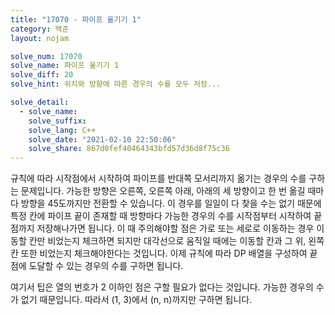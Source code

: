 ```yaml
---
title: "17070 - 파이프 옮기기 1"
category: 백준
layout: nojam

solve_num: 17070
solve_name: 파이프 옮기기 1
solve_diff: 20
solve_hint: 위치와 방향에 따른 경우의 수를 모두 저장...

solve_detail:
  - solve_name:
    solve_suffix:
    solve_lang: C++
    solve_date: "2021-02-10 22:50:06"
    solve_share: 867d0fef40464343bfd57d36d8f75c36
---
```


규칙에 따라 시작점에서 시작하여 파이프를 반대쪽 모서리까지 옮기는 경우의 수를 구하는 문제입니다. 가능한 방향은 오른쪽, 오른쪽 아래, 아래의 세 방향이고 한 번 옮길 때마다 방향을 45도까지만 전환할 수 있습니다. 이 경우를 일일이 다 찾을 수는 없기 때문에 특정 칸에 파이프 끝이 존재할 때 방향마다 가능한 경우의 수를 시작점부터 시작하여 끝점까지 저장해나가면 됩니다. 이 때 주의해야할 점은 가로 또는 세로로 이동하는 경우 이동할 칸만 비었는지 체크하면 되지만 대각선으로 움직일 때에는 이동할 칸과 그 위, 왼쪽 칸 또한 비었는지 체크해야한다는 것입니다. 이제 규칙에 따라 DP 배열을 구성하여 끝 점에 도달할 수 있는 경우의 수를 구하면 됩니다.

여기서 팁은 열의 번호가 2 이하인 점은 구할 필요가 없다는 것입니다. 가능한 경우의 수가 없기 때문입니다. 따라서 (1, 3)에서 (n, n)까지만 구하면 됩니다.
